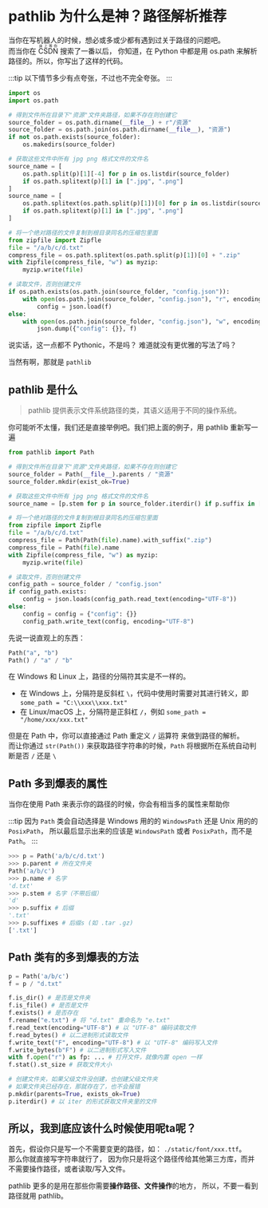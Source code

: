# pathlib 为什么是神？路径解析推荐

当你在写机器人的时候，想必或多或少都有遇到过关于路径的问题吧。  
而当你在 <ruby>CSDN<rp>(</rp><rt>床上等你</rt><rp>)</rp></ruby> 搜索了一番以后，
你知道，在 Python 中都是用 os.path 来解析路径的。所以，你写出了这样的代码。

:::tip
以下情节多少有点夸张，不过也不完全夸张。
:::

```python
import os
import os.path

# 得到文件所在目录下"资源"文件夹路径，如果不存在则创建它
source_folder = os.path.dirname(__file__) + r"/资源"
source_folder = os.path.join(os.path.dirname(__file__), "资源")
if not os.path.exists(source_folder):
    os.makedirs(source_folder)

# 获取这些文件中所有 jpg png 格式文件的文件名
source_name = [
    os.path.split(p)[1][-4] for p in os.listdir(source_folder)
    if os.path.splitext(p)[1] in [".jpg", ".png"]
]
source_name = [
    os.path.splitext(os.path.split(p)[1])[0] for p in os.listdir(source_folder)
    if os.path.splitext(p)[1] in [".jpg", ".png"]
]

# 将一个绝对路径的文件复制到根目录同名的压缩包里面
from zipfile import Zipfle
file = "/a/b/c/d.txt"
compress_file = os.path.splitext(os.path.split(p)[1])[0] + ".zip"
with Zipfile(compress_file, "w") as myzip:
    myzip.write(file)

# 读取文件，否则创建文件
if os.path.exists(os.path.join(source_folder, "config.json")):
    with open(os.path.join(source_folder, "config.json"), "r", encoding="UTF-8") as f:
        config = json.load(f)
else:
    with open(os.path.join(source_folder, "config.json"), "w", encoding="UTF-8") as f:
        json.dump({"config": {}}, f)
```

说实话，这一点都不 Pythonic，不是吗？
难道就没有更优雅的写法了吗？

当然有啊，那就是 `pathlib`

## pathlib 是什么

> pathlib 提供表示文件系统路径的类，其语义适用于不同的操作系统。

你可能听不太懂，我们还是直接举例吧。我们把上面的例子，用 pathlib 重新写一遍

```python
from pathlib import Path

# 得到文件所在目录下"资源"文件夹路径，如果不存在则创建它
source_folder = Path(__file__).parents / "资源"
source_folder.mkdir(exist_ok=True)

# 获取这些文件中所有 jpg png 格式文件的文件名
source_name = [p.stem for p in source_folder.iterdir() if p.suffix in [".jpg", ".jpeg", ".png"]]

# 将一个绝对路径的文件复制到根目录同名的压缩包里面
from zipfile import Zipfle
file = "/a/b/c/d.txt"
compress_file = Path(Path(file).name).with_suffix(".zip")
compress_file = Path(file).name
with Zipfile(compress_file, "w") as myzip:
    myzip.write(file)

# 读取文件，否则创建文件
config_path = source_folder / "config.json"
if config_path.exists:
    config = json.loads(config_path.read_text(encoding="UTF-8"))
else:
    config = config = {"config": {}}
    config_path.write_text(config, encoding="UTF-8")
```

先说一说直观上的东西：

```python
Path("a", "b")
Path() / "a" / "b"
```

在 Windows 和 Linux 上，路径的分隔符其实是不一样的。

- 在 Windows 上，分隔符是反斜杠 `\`，代码中使用时需要对其进行转义，即`some_path = "C:\\xxx\\xxx.txt"`
- 在 Linux/macOS 上，分隔符是正斜杠 `/`，例如 `some_path = "/home/xxx/xxx.txt"`

但是在 Path 中，你可以直接通过 Path 重定义 `/` 运算符 来做到路径的解析。  
而让你通过 `str(Path())` 来获取路径字符串的时候，`Path` 将根据所在系统自动判断是否 `/` 还是 `\`

## Path 多到爆表的属性

当你在使用 Path 来表示你的路径的时候，你会有相当多的属性来帮助你

:::tip
因为 `Path` 类会自动选择是 Windows 用的的 `WindowsPath` 还是 Unix 用的的 `PosixPath`，
所以最后显示出来的应该是 `WindowsPath` 或者 `PosixPath`，而不是 `Path`。
:::

```python
>>> p = Path('a/b/c/d.txt')
>>> p.parent # 所在文件夹
Path('a/b/c')
>>> p.name # 名字
'd.txt'
>>> p.stem # 名字（不带后缀）
'd'
>>> p.suffix # 后缀
'.txt'
>>> p.suffixes # 后缀s (如 .tar .gz)
['.txt']
```

## Path 类有的多到爆表的方法

```python
p = Path('a/b/c')
f = p / "d.txt"

f.is_dir() # 是否是文件夹
f.is_file() # 是否是文件
f.exists() # 是否存在
f.rename("e.txt") # 将 "d.txt" 重命名为 "e.txt"
f.read_text(encoding="UTF-8") # 以 "UTF-8" 编码读取文件
f.read_bytes() # 以二进制形式读取文件
f.write_text("F", encoding="UTF-8") # 以 "UTF-8" 编码写入文件
f.write_bytes(b"F") # 以二进制形式写入文件
with f.open("r") as fp: ... # 打开文件，就像内置 open 一样
f.stat().st_size # 获取文件大小

# 创建文件夹，如果父级文件没创建，也创建父级文件夹
# 如果文件夹已经存在，那就存在了，也不会报错
p.mkdir(parents=True, exists_ok=True)
p.iterdir() # 以 iter 的形式获取文件夹里的文件


```

## 所以，我到底应该什么时候使用呢ta呢？

首先，假设你只是写一个不需要变更的路径，如： `./static/font/xxx.ttf`。  
那么你就直接写字符串就行了，
因为你只是将这个路径传给其他第三方库，而并不需要操作路径，或者读取/写入文件。

pathlib 更多的是用在那些你需要**操作路径、文件操作**的地方，
所以，不要一看到路径就用 pathlib。
